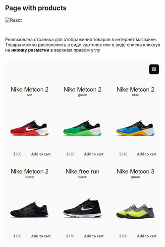## Page with products 

![React](https://img.shields.io/badge/react-%2320232a.svg?style=for-the-badge&logo=react&logoColor=%2361DAFB)

<br>

Реализована страница для отображения товаров в интернет магазине. 
Товары можно расположить в виде карточек или в виде списка кликнув на **иконку разметки** в верхнем правом углу 

<br>

<img src="./displaying_products.gif" width="500">
